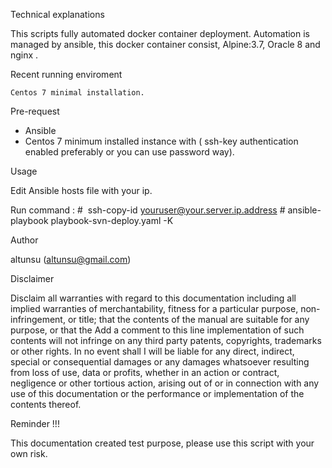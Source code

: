 Technical explanations

This scripts fully automated docker container deployment. Automation is managed by ansible,
this docker container consist, Alpine:3.7, Oracle 8 and nginx .

Recent running enviroment

    Centos 7 minimal installation.

Pre-request 
* Ansible 
* Centos 7 minimum installed instance with ( ssh-key authentication enabled preferably or you can use password way).

Usage 

Edit Ansible hosts file with your ip.

Run command : #  ssh-copy-id youruser@your.server.ip.address
              #  ansible-playbook playbook-svn-deploy.yaml -K

Author

altunsu (altunsu@gmail.com)

Disclaimer

Disclaim all warranties with regard to this documentation including all implied warranties of merchantability, fitness for a particular purpose, non-infringement, or title; that the contents of the manual are suitable for any purpose, or that the Add a comment to this line implementation of such contents will not infringe on any third party patents, copyrights, trademarks or other rights. In no event shall I will be liable for any direct, indirect, special or consequential damages or any damages whatsoever resulting from loss of use, data or profits, whether in an action or contract, negligence or other tortious action, arising out of or in connection with any use of this documentation or the performance or implementation of the contents thereof.


Reminder !!!

This documentation created test purpose, please use this script with your own risk.
